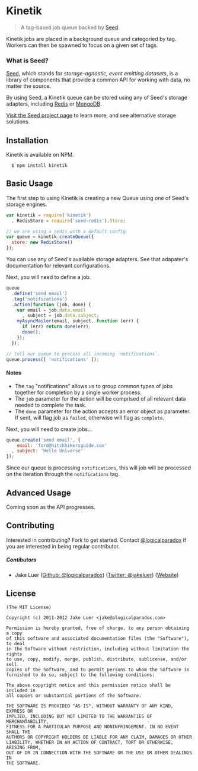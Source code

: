 # Kinetik

> A tag-based job queue backed by [Seed](http://github.com/qualiancy/seed).

Kinetik jobs are placed in a background queue and categoried by tag. Workers can then be spawned to focus
on a given set of tags. 

### What is Seed?

[Seed](http://github.com/qualiancy/seed), which stands for _storage-agnostic, event emitting datasets_, 
is a library of components that provide a common API for working with data, no matter the source. 

By using Seed, a Kinetik queue can be stored using any of Seed's storage adapters, including
[Redis](https://github.com/qualiancy/seed-redis) or [MongoDB](https://github.com/qualiancy/seed-mongodb).

[Visit the Seed project page](http://github.com/qualiancy/seed) to learn more, and see alternative storage solutions.

## Installation

Kinetik is available on NPM.

      $ npm install kinetik

## Basic Usage

The first step to using Kinetik is creating a new Queue using one of Seed's storage engines.

```js
var kinetik = require('kinetik')
  , RedisStore = require('seed-redis').Store;

// we are using a redis with a default config
var queue = kinetik.createQueue({
  store: new RedisStore()
});
```

You can use any of Seed's available storage adapters. See that adapater's documentation for relevant configurations.

Next, you will need to define a job.

```js
queue
  .define('send email')
  .tag('notifications')
  .action(function (job, done) {
    var email = job.data.email
      , subject = job.data.subject;
    myAsyncMailer(email, subject, function (err) {
      if (err) return done(err);
      done();
    });
  });

// tell our queue to process all incoming `notifications`.
queue.process([ 'notifications' ]);
```

#### Notes

* The `tag` "notifications" allows us to group common types of jobs together for completion by a single worker process.
* The `job` parameter for the action will be comprised of all relevant data needed to complete the task.
* The `done` parameter for the action accepts an error object as parameter. If sent, will flag job as `failed`, otherwise will flag as `complete`.

Next, you will need to create jobs...

```js
queue.create('send email', {
    email: 'ford@hitchhikersguide.com'
  , subject: 'Hello Universe'
});
```
Since our queue is processing `notifications`, this will job will be processed on the iteration through the `notifications` tag.

## Advanced Usage

Coming soon as the API progresses.

## Contributing

Interested in contributing? Fork to get started. Contact [@logicalparadox](http://github.com/logicalparadox) 
if you are interested in being regular contributor.

##### Contibutors 

* Jake Luer ([Github: @logicalparadox](http://github.com/logicalparadox)) ([Twitter: @jakeluer](http://twitter.com/jakeluer)) ([Website](http://alogicalparadox.com))

## License

    (The MIT License)

    Copyright (c) 2011-2012 Jake Luer <jake@alogicalparadox.com>

    Permission is hereby granted, free of charge, to any person obtaining a copy
    of this software and associated documentation files (the "Software"), to deal
    in the Software without restriction, including without limitation the rights
    to use, copy, modify, merge, publish, distribute, sublicense, and/or sell
    copies of the Software, and to permit persons to whom the Software is
    furnished to do so, subject to the following conditions:

    The above copyright notice and this permission notice shall be included in
    all copies or substantial portions of the Software.

    THE SOFTWARE IS PROVIDED "AS IS", WITHOUT WARRANTY OF ANY KIND, EXPRESS OR
    IMPLIED, INCLUDING BUT NOT LIMITED TO THE WARRANTIES OF MERCHANTABILITY,
    FITNESS FOR A PARTICULAR PURPOSE AND NONINFRINGEMENT. IN NO EVENT SHALL THE
    AUTHORS OR COPYRIGHT HOLDERS BE LIABLE FOR ANY CLAIM, DAMAGES OR OTHER
    LIABILITY, WHETHER IN AN ACTION OF CONTRACT, TORT OR OTHERWISE, ARISING FROM,
    OUT OF OR IN CONNECTION WITH THE SOFTWARE OR THE USE OR OTHER DEALINGS IN
    THE SOFTWARE.
